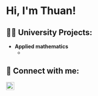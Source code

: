 <h1>Hi, I'm Thuan!

<h2>👨‍💻 University Projects:</h2>

- <b>Applied mathematics</b>
  - []()

<h2> 🤳 Connect with me:</h2>

[<img align="left" alt="Van Thuan Romoli | LinkedIn" width="22px" src="https://cdn.jsdelivr.net/npm/simple-icons@v3/icons/linkedin.svg" />][linkedin]

[linkedin]: https://www.linkedin.com/in/thuanromoli/

